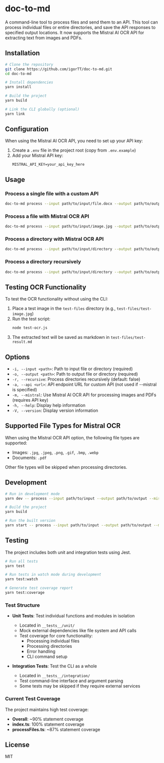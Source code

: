 # doc-to-md

A command-line tool to process files and send them to an API. This tool can process individual files or entire directories, and save the API responses to specified output locations. It now supports the Mistral AI OCR API for extracting text from images and PDFs.

## Installation

```bash
# Clone the repository
git clone https://github.com/igorTT/doc-to-md.git
cd doc-to-md

# Install dependencies
yarn install

# Build the project
yarn build

# Link the CLI globally (optional)
yarn link
```

## Configuration

When using the Mistral AI OCR API, you need to set up your API key:

1. Create a `.env` file in the project root (copy from `.env.example`)
2. Add your Mistral API key:
   ```
   MISTRAL_API_KEY=your_api_key_here
   ```

## Usage

### Process a single file with a custom API

```bash
doc-to-md process --input path/to/input/file.docx --output path/to/output/file.md --api https://your-api-endpoint.com/convert
```

### Process a file with Mistral OCR API

```bash
doc-to-md process --input path/to/input/image.jpg --output path/to/output/file.md --mistral
```

### Process a directory with Mistral OCR API

```bash
doc-to-md process --input path/to/input/directory --output path/to/output/directory --mistral
```

### Process a directory recursively

```bash
doc-to-md process --input path/to/input/directory --output path/to/output/directory --recursive --mistral
```

## Testing OCR Functionality

To test the OCR functionality without using the CLI:

1. Place a test image in the `test-files` directory (e.g., `test-files/test-image.jpg`)
2. Run the test script:
   ```bash
   node test-ocr.js
   ```
3. The extracted text will be saved as markdown in `test-files/test-result.md`

## Options

- `-i, --input <path>`: Path to input file or directory (required)
- `-o, --output <path>`: Path to output file or directory (required)
- `-r, --recursive`: Process directories recursively (default: false)
- `-a, --api <url>`: API endpoint URL for custom API (not used if --mistral is specified)
- `-m, --mistral`: Use Mistral AI OCR API for processing images and PDFs (requires API key)
- `-h, --help`: Display help information
- `-V, --version`: Display version information

## Supported File Types for Mistral OCR

When using the Mistral OCR API option, the following file types are supported:

- Images: `.jpg`, `.jpeg`, `.png`, `.gif`, `.bmp`, `.webp`
- Documents: `.pdf`

Other file types will be skipped when processing directories.

## Development

```bash
# Run in development mode
yarn dev -- process --input path/to/input --output path/to/output --mistral

# Build the project
yarn build

# Run the built version
yarn start -- process --input path/to/input --output path/to/output --mistral
```

## Testing

The project includes both unit and integration tests using Jest.

```bash
# Run all tests
yarn test

# Run tests in watch mode during development
yarn test:watch

# Generate test coverage report
yarn test:coverage
```

### Test Structure

- **Unit Tests**: Test individual functions and modules in isolation

  - Located in `__tests__/unit/`
  - Mock external dependencies like file system and API calls
  - Test coverage for core functionality:
    - Processing individual files
    - Processing directories
    - Error handling
    - CLI command setup

- **Integration Tests**: Test the CLI as a whole
  - Located in `__tests__/integration/`
  - Test command-line interface and argument parsing
  - Some tests may be skipped if they require external services

### Current Test Coverage

The project maintains high test coverage:

- **Overall**: ~90% statement coverage
- **index.ts**: 100% statement coverage
- **processFiles.ts**: ~87% statement coverage

## License

MIT
